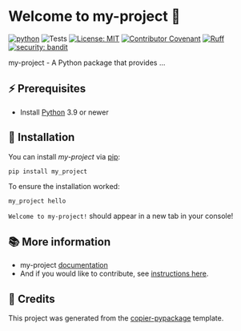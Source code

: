 # Welcome to my-project 👋

[![python](https://img.shields.io/badge/python-3.9%2B-blue)](https://www.python.org)
![Tests](https://github.com/mitasse/my-project/actions/workflows/python-package.yml/badge.svg)
[![License: MIT](https://img.shields.io/badge/License-MIT-yellow.svg)](LICENSE)
[![Contributor Covenant](https://img.shields.io/badge/Contributor%20Covenant-2.1-4baaaa.svg)](CODE_OF_CONDUCT.md)
[![Ruff](https://img.shields.io/endpoint?url=https://raw.githubusercontent.com/astral-sh/ruff/main/assets/badge/v2.json)](https://github.com/astral-sh/ruff)
[![security: bandit](https://img.shields.io/badge/security-bandit-yellow.svg)](https://github.com/PyCQA/bandit)

my-project - A Python package that provides ...

## ⚡ Prerequisites

- Install [Python](https://www.python.org/) 3.9 or newer

## 🚀 Installation

You can install _my-project_ via [pip]:

```commandline
pip install my_project
```

To ensure the installation worked:

```commandline
my_project hello
```

`Welcome to my-project!` should appear in a new tab in your console!

[pip]: https://pypi.org/project/pip/

## 📚 More information

- my-project [documentation](https://github.com/pages/janedoe/my-project/)
- And if you would like to contribute, see [instructions here].

[instructions here]: CONTRIBUTING.md

## 📌 Credits

This project was generated from the [copier-pypackage] template.

[copier-pypackage]: https://github.com/mitasse/copier-pypackage
